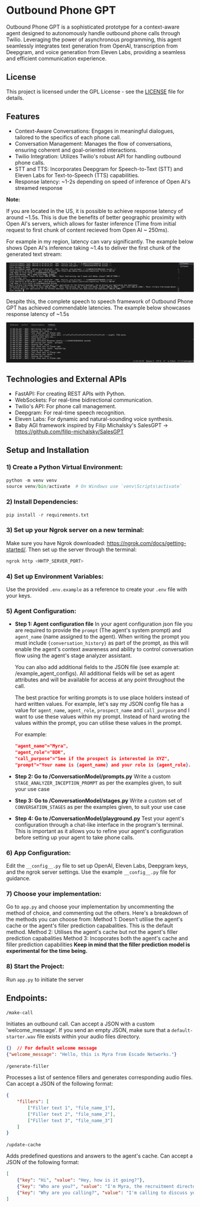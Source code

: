 # Outbound Phone GPT

Outbound Phone GPT is a sophisticated prototype for a context-aware agent designed to autonomously handle outbound phone calls through Twilio. Leveraging the power of asynchronous programming, this agent seamlessly integrates text generation from OpenAI, transcription from Deepgram, and voice generation from Eleven Labs, providing a seamless and efficient communication experience.

## License

This project is licensed under the GPL License - see the [LICENSE](LICENSE) file for details.


## Features

- Context-Aware Conversations: Engages in meaningful dialogues, tailored to the specifics of each phone call.
- Conversation Management: Manages the flow of conversations, ensuring coherent and goal-oriented interactions.
- Twilio Integration: Utilizes Twilio's robust API for handling outbound phone calls.
- STT and TTS: Incorporates Deepgram for Speech-to-Text (STT) and Eleven Labs for Text-to-Speech (TTS) capabilities.
- Response latency: ~1-2s depending on speed of inference of Open AI's streamed response


**Note:** 

If you are located in the US, it is possible to achieve response latency of around ~1.5s. This is due the benefits 
of better geographic proximity with Open AI's servers, which allows for faster inference (Time from initial request to first chunk of content recieved from Open AI ~ 250ms). 

For example in my region, latency can vary significantly. The example below shows Open AI's inference taking ~1.4s to deliver the 
first chunk of the generated text stream:

![Open AI Response Latency in MENA Region](resources/images/GPT-Response-Latency.png "Open AI Response Latency in MENA Region")


Despite this, the complete speech to speech framework of Outbound Phone GPT has achieved commendable latencies. The example below
showcases response latency of ~1.5s

![Live Call Response Latency 1](resources/images/Agent-On-Call-Response-Latency.png "Live Call Response Latency 1")


## Technologies and External APIs

- FastAPI: For creating REST APIs with Python.
- WebSockets: For real-time bidirectional communication.
- Twilio's API: For phone call management.
- Deepgram: For real-time speech recognition.
- Eleven Labs: For dynamic and natural-sounding voice synthesis.
- Baby AGI framework inspired by Filip Michalsky's SalesGPT -> https://github.com/filip-michalsky/SalesGPT

## Setup and Installation

### 1) Create a Python Virtual Environment:

``` python
python -m venv venv
source venv/bin/activate  # On Windows use `venv\Scripts\activate`
```


### 2) Install Dependencies:

``` python
pip install -r requirements.txt
```


### 3) Set up your Ngrok server on a new terminal:
Make sure you have Ngrok downloaded: https://ngrok.com/docs/getting-started/. Then set up the server through the terminal:
``` bash
ngrok http <HHTP_SERVER_PORT>
```

### 4) Set up Environment Variables:
Use the provided `.env.example` as a reference to create your `.env` file with your keys.


### 5) Agent Configuration:

- **Step 1: Agent configuration file**
    In your agent configuration json file you are required to provide the `prompt` (The agent's system prompt) and `agent_name` (name assigned to the agent). When writing the prompt you must include `{conversation_history}` as part of the prompt, as this will enable the agent's context awareness and ability to control conversation flow using the agent's stage analyzer assistant.

    You can also add additional fields to the JSON file (see example at: /example_agent_configs). All additional fields 
    will be set as agent attributes and will be available for access at any point throughout the call.

    The best practice for writing prompts is to use place holders instead of hard written values. For example, let's say my JSON config file
    has a value for `agent_name`, `agent_role`, `prospect_name` and `call_purpose` and I want to use these values within my prompt. Instead of hard wroting the values within the prompt, you can utilise these values in the prompt. 

    For example:
    ``` json
    "agent_name"="Myra",
    "agent_role"="BDR",
    "call_purpose"="See if the prospect is interested in XYZ",
    "prompt"="Your name is {agent_name} and your role is {agent_role}. You are calling {prospect_name} for {call_purpose}. You will find the conversation history below:\n\n{conversation_history}"
    ```

- **Step 2: Go to /ConversationModel/prompts.py**
    Write a custom `STAGE_ANALYZER_INCEPTION_PROMPT` as per the examples given, to suit your use case

- **Step 3: Go to /ConversationModel/stages.py**
    Write a custom set of `CONVERSATION_STAGES` as per the examples given, to suit your use case

- **Step 4: Go to /ConversationModel/playground.py**
    Test your agent's configuration through a chat-like interface in the program's terminal. This is important as it allows you
    to refine your agent's configuration before setting up your agent to take phone calls.

### 6) App Configuration:
Edit the `__config__.py` file to set up OpenAI, Eleven Labs, Deepgram keys, and the ngrok server settings. Use
the example `__config__.py` file for guidance.


### 7) Choose your implementation:
Go to `app.py` and choose your implementation by uncommenting the method of choice, and commenting out the others. Here's a breakdown of the methods you can choose from:
Method 1: Doesn't utilise the agent's cache or the agent's filler prediction capabalities. This is the default method.
Method 2: Utilises the agent's cache but not the agent's filler prediction capabalities
Method 3: Incoporates both the agent's cache and filler prediction capabilities
**Keep in mind that the filler prediction model is experimental for the time being.**


### 8) Start the Project:
Run `app.py` to initiate the server


## Endpoints:

`/make-call`

Initiates an outbound call. Can accept a JSON with a custom 'welcome_message'. If you send an empty JSON, make sure 
that a `default-starter.wav` file exists within your audio files directory.
``` json
{}  // For default welcome message
{"welcome_message": "Hello, this is Myra from Escade Networks."}
```

`/generate-filler`

Processes a list of sentence fillers and generates corresponding audio files. Can accept a JSON of the following format:
``` json
{
    "fillers": [
        ["Filler text 1", "file_name_1"],
        ["Filler text 2", "file_name_2"],
        ["Filler text 3", "file_name_3"]
    ]
}
```

`/update-cache`

Adds predefined questions and answers to the agent's cache. Can accept a JSON of the following format:
``` json
[
    {"key": "Hi", "value": "Hey, how is it going?"},
    {"key": "Who are you?", "value": "I'm Myra, the recruitment director at Escade Networks."},
    {"key": "Why are you calling?", "value": "I'm calling to discuss your application for one of our job openings..."}
]
```